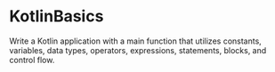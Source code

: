 # KotlinBasics
Write a Kotlin application with a main function that utilizes constants, variables, data types, operators, expressions, statements, blocks, and control flow.
